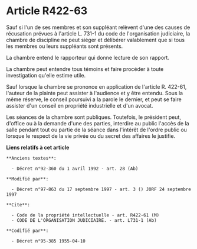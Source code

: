 # Article R422-63

Sauf si l'un de ses membres et son suppléant relèvent d'une des causes de récusation prévues à l'article L. 731-1 du code de
l'organisation judiciaire, la chambre de discipline ne peut siéger et délibérer valablement que si tous les membres ou leurs
suppléants sont présents.

La chambre entend le rapporteur qui donne lecture de son rapport.

La chambre peut entendre tous témoins et faire procéder à toute investigation qu'elle estime utile.

Sauf lorsque la chambre se prononce en application de l'article R. 422-61, l'auteur de la plainte peut assister à l'audience
et y être entendu. Sous la même réserve, le conseil poursuivi a la parole le dernier, et peut se faire assister d'un conseil
en propriété industrielle et d'un avocat.

Les séances de la chambre sont publiques. Toutefois, le président peut, d'office ou à la demande d'une des parties, interdire
au public l'accès de la salle pendant tout ou partie de la séance dans l'intérêt de l'ordre public ou lorsque le respect de
la vie privée ou du secret des affaires le justifie.

**Liens relatifs à cet article**

	**Anciens textes**:

	  - Décret n°92-360 du 1 avril 1992 - art. 28 (Ab)

	**Modifié par**:

	  - Décret n°97-863 du 17 septembre 1997 - art. 3 () JORF 24 septembre 1997

	**Cite**:

	  - Code de la propriété intellectuelle - art. R422-61 (M)
	  - CODE DE L'ORGANISATION JUDICIAIRE. - art. L731-1 (Ab)

	**Codifié par**:

	  - Décret n°95-385 1955-04-10
